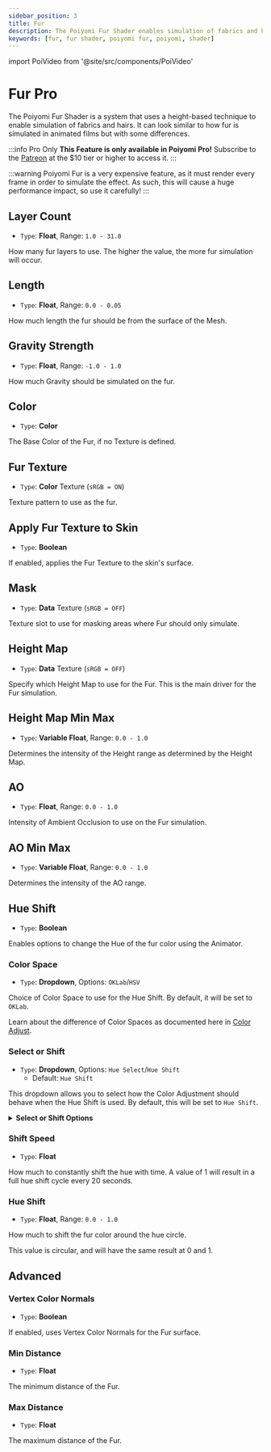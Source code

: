 ```yaml
---
sidebar_position: 3
title: Fur
description: The Poiyomi Fur Shader enables simulation of fabrics and hairs using a specialized technique similar to Height, at a notable performance cost.
keywords: [fur, fur shader, poiyomi fur, poiyomi, shader]
---
```

import PoiVideo from '@site/src/components/PoiVideo'

# Fur <span class="badge badge--primary">Pro</span>

The Poiyomi Fur Shader is a system that uses a height-based technique to enable simulation of fabrics and hairs. It can look similar to how fur is simulated in animated films but with some differences.

:::info Pro Only
**This Feature is only available in Poiyomi Pro!** Subscribe to the [Patreon](https://www.patreon.com/poiyomi) at the $10 tier or higher to access it.
:::

:::warning
Poiyomi Fur is a very expensive feature, as it must render every frame in order to simulate the effect. As such, this will cause a huge performance impact, so use it carefully!
:::

## Layer Count

- `Type`: **Float**, Range: `1.0 - 31.0`

How many fur layers to use. The higher the value, the more fur simulation will occur.

## Length

- `Type`: **Float**, Range: `0.0 - 0.05`

How much length the fur should be from the surface of the Mesh.

## Gravity Strength

- `Type`: **Float**, Range: `-1.0 - 1.0`

How much Gravity should be simulated on the fur.

## Color

- `Type`: **Color**

The Base Color of the Fur, if no Texture is defined.

## Fur Texture

- `Type`: **Color** Texture (`sRGB = ON`)

Texture pattern to use as the fur.

## Apply Fur Texture to Skin

- `Type`: **Boolean**

If enabled, applies the Fur Texture to the skin's surface.

## Mask

- `Type`: **Data** Texture (`sRGB = OFF`)

Texture slot to use for masking areas where Fur should only simulate.

## Height Map

- `Type`: **Data** Texture (`sRGB = OFF`)

Specify which Height Map to use for the Fur. This is the main driver for the Fur simulation.

## Height Map Min Max

- `Type`: **Variable Float**, Range: `0.0 - 1.0`

Determines the intensity of the Height range as determined by the Height Map.

## AO

- `Type`: **Float**, Range: `0.0 - 1.0`

Intensity of Ambient Occlusion to use on the Fur simulation.

## AO Min Max

- `Type`: **Variable Float**, Range: `0.0 - 1.0`

Determines the intensity of the AO range.

## Hue Shift

- `Type`: **Boolean**

Enables options to change the Hue of the fur color using the Animator.

### Color Space

- `Type`: **Dropdown**, Options: `OKLab`/`HSV`

Choice of Color Space to use for the Hue Shift. By default, it will be set to `OKLab`.

Learn about the difference of Color Spaces as documented here in [Color Adjust](/docs/color-and-normals/color-adjust.md#oklab-vs-hsv).

### Select or Shift

- `Type`: **Dropdown**, Options: `Hue Select`/`Hue Shift`
  - Default: `Hue Shift`

This dropdown allows you to select how the Color Adjustment should behave when the Hue Shift is used. By default, this will be set to `Hue Shift`.

<details>
<summary><b>Select or Shift Options</b></summary>

- `Hue Select`: Directly applies the selected Hue as an override to the entire Fur.
- `Hue Shift`: Only tints the Fur based on the lerped value. This is the default behavior.

</details>

### Shift Speed

- `Type`: **Float**

How much to constantly shift the hue with time. A value of 1 will result in a full hue shift cycle every 20 seconds.

### Hue Shift

- `Type`: **Float**, Range: `0.0 - 1.0`

How much to shift the fur color around the hue circle. 

This value is circular, and will have the same result at 0 and 1.

## Advanced

### Vertex Color Normals

- `Type`: **Boolean**

If enabled, uses Vertex Color Normals for the Fur surface.

### Min Distance

- `Type`: **Float**

The minimum distance of the Fur.

### Max Distance

- `Type`: **Float**

The maximum distance of the Fur.